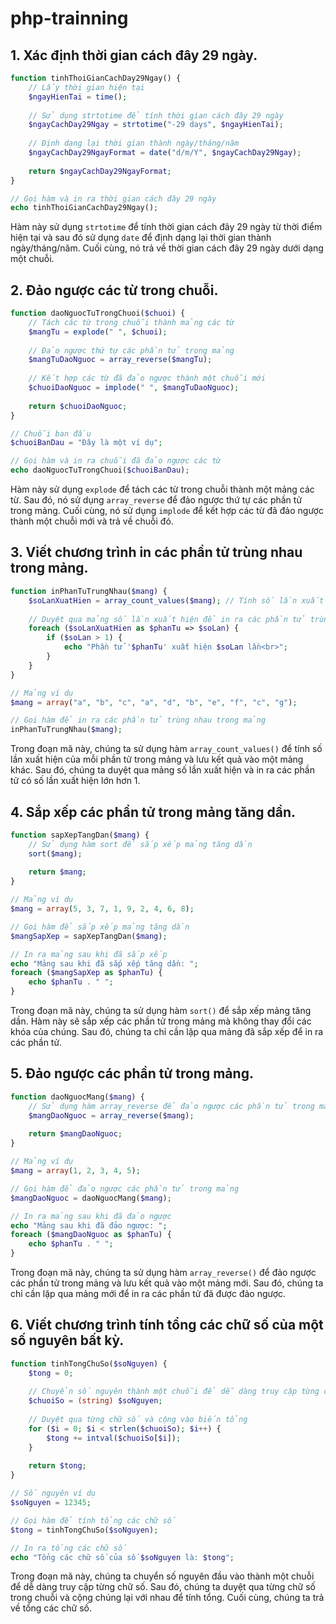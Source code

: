 # php-trainning

## 1. Xác định thời gian cách đây 29 ngày.

```php
function tinhThoiGianCachDay29Ngay() {
    // Lấy thời gian hiện tại
    $ngayHienTai = time();
    
    // Sử dụng strtotime để tính thời gian cách đây 29 ngày
    $ngayCachDay29Ngay = strtotime("-29 days", $ngayHienTai);
    
    // Định dạng lại thời gian thành ngày/tháng/năm
    $ngayCachDay29NgayFormat = date("d/m/Y", $ngayCachDay29Ngay);
    
    return $ngayCachDay29NgayFormat;
}

// Gọi hàm và in ra thời gian cách đây 29 ngày
echo tinhThoiGianCachDay29Ngay();

```

Hàm này sử dụng `strtotime` để tính thời gian cách đây 29 ngày từ thời điểm hiện tại và sau đó sử dụng `date` để định dạng lại thời gian thành ngày/tháng/năm. Cuối cùng, nó trả về thời gian cách đây 29 ngày dưới dạng một chuỗi.

## 2. Đảo ngược các từ trong chuỗi.

```php
function daoNguocTuTrongChuoi($chuoi) {
    // Tách các từ trong chuỗi thành mảng các từ
    $mangTu = explode(" ", $chuoi);
    
    // Đảo ngược thứ tự các phần tử trong mảng
    $mangTuDaoNguoc = array_reverse($mangTu);
    
    // Kết hợp các từ đã đảo ngược thành một chuỗi mới
    $chuoiDaoNguoc = implode(" ", $mangTuDaoNguoc);
    
    return $chuoiDaoNguoc;
}

// Chuỗi ban đầu
$chuoiBanDau = "Đây là một ví dụ";

// Gọi hàm và in ra chuỗi đã đảo ngược các từ
echo daoNguocTuTrongChuoi($chuoiBanDau);

```
Hàm này sử dụng `explode` để tách các từ trong chuỗi thành một mảng các từ. Sau đó, nó sử dụng `array_reverse` để đảo ngược thứ tự các phần tử trong mảng. Cuối cùng, nó sử dụng `implode` để kết hợp các từ đã đảo ngược thành một chuỗi mới và trả về chuỗi đó.

## 3. Viết chương trình in các phần tử trùng nhau trong mảng.

```php
function inPhanTuTrungNhau($mang) {
    $soLanXuatHien = array_count_values($mang); // Tính số lần xuất hiện của mỗi phần tử trong mảng
    
    // Duyệt qua mảng số lần xuất hiện để in ra các phần tử trùng nhau
    foreach ($soLanXuatHien as $phanTu => $soLan) {
        if ($soLan > 1) {
            echo "Phần tử '$phanTu' xuất hiện $soLan lần<br>";
        }
    }
}

// Mảng ví dụ
$mang = array("a", "b", "c", "a", "d", "b", "e", "f", "c", "g");

// Gọi hàm để in ra các phần tử trùng nhau trong mảng
inPhanTuTrungNhau($mang);

```

Trong đoạn mã này, chúng ta sử dụng hàm `array_count_values()` để tính số lần xuất hiện của mỗi phần tử trong mảng và lưu kết quả vào một mảng khác. Sau đó, chúng ta duyệt qua mảng số lần xuất hiện và in ra các phần tử có số lần xuất hiện lớn hơn 1.

## 4. Sắp xếp các phần tử trong mảng tăng dần.

```php
function sapXepTangDan($mang) {
    // Sử dụng hàm sort để sắp xếp mảng tăng dần
    sort($mang);
    
    return $mang;
}

// Mảng ví dụ
$mang = array(5, 3, 7, 1, 9, 2, 4, 6, 8);

// Gọi hàm để sắp xếp mảng tăng dần
$mangSapXep = sapXepTangDan($mang);

// In ra mảng sau khi đã sắp xếp
echo "Mảng sau khi đã sắp xếp tăng dần: ";
foreach ($mangSapXep as $phanTu) {
    echo $phanTu . " ";
}

```

Trong đoạn mã này, chúng ta sử dụng hàm `sort()` để sắp xếp mảng tăng dần. Hàm này sẽ sắp xếp các phần tử trong mảng mà không thay đổi các khóa của chúng. Sau đó, chúng ta chỉ cần lặp qua mảng đã sắp xếp để in ra các phần tử.

## 5. Đảo ngược các phần tử trong mảng.

```php
function daoNguocMang($mang) {
    // Sử dụng hàm array_reverse để đảo ngược các phần tử trong mảng
    $mangDaoNguoc = array_reverse($mang);
    
    return $mangDaoNguoc;
}

// Mảng ví dụ
$mang = array(1, 2, 3, 4, 5);

// Gọi hàm để đảo ngược các phần tử trong mảng
$mangDaoNguoc = daoNguocMang($mang);

// In ra mảng sau khi đã đảo ngược
echo "Mảng sau khi đã đảo ngược: ";
foreach ($mangDaoNguoc as $phanTu) {
    echo $phanTu . " ";
}

```

Trong đoạn mã này, chúng ta sử dụng hàm `array_reverse()` để đảo ngược các phần tử trong mảng và lưu kết quả vào một mảng mới. Sau đó, chúng ta chỉ cần lặp qua mảng mới để in ra các phần tử đã được đảo ngược.

## 6. Viết chương trình tính tổng các chữ số của một số nguyên bất kỳ.

```php
function tinhTongChuSo($soNguyen) {
    $tong = 0;
    
    // Chuyển số nguyên thành một chuỗi để dễ dàng truy cập từng chữ số
    $chuoiSo = (string) $soNguyen;
    
    // Duyệt qua từng chữ số và cộng vào biến tổng
    for ($i = 0; $i < strlen($chuoiSo); $i++) {
        $tong += intval($chuoiSo[$i]);
    }
    
    return $tong;
}

// Số nguyên ví dụ
$soNguyen = 12345;

// Gọi hàm để tính tổng các chữ số
$tong = tinhTongChuSo($soNguyen);

// In ra tổng các chữ số
echo "Tổng các chữ số của số $soNguyen là: $tong";

```

Trong đoạn mã này, chúng ta chuyển số nguyên đầu vào thành một chuỗi để dễ dàng truy cập từng chữ số. Sau đó, chúng ta duyệt qua từng chữ số trong chuỗi và cộng chúng lại với nhau để tính tổng. Cuối cùng, chúng ta trả về tổng các chữ số.
